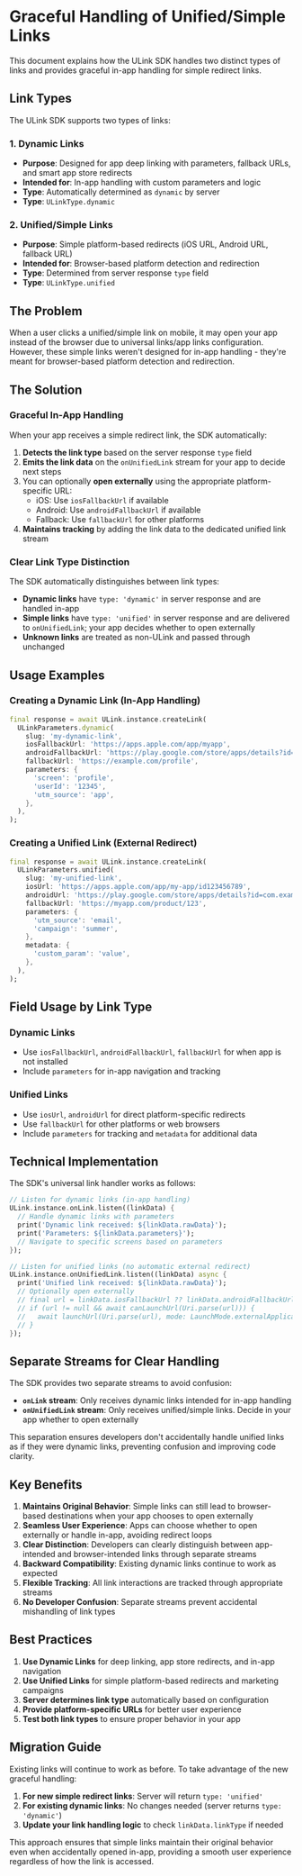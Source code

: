 # Graceful Handling of Unified/Simple Links

This document explains how the ULink SDK handles two distinct types of links and provides graceful in-app handling for simple redirect links.

## Link Types

The ULink SDK supports two types of links:

### 1. Dynamic Links
- **Purpose**: Designed for app deep linking with parameters, fallback URLs, and smart app store redirects
- **Intended for**: In-app handling with custom parameters and logic
- **Type**: Automatically determined as `dynamic` by server
- **Type**: `ULinkType.dynamic`

### 2. Unified/Simple Links
- **Purpose**: Simple platform-based redirects (iOS URL, Android URL, fallback URL)
- **Intended for**: Browser-based platform detection and redirection
- **Type**: Determined from server response `type` field
- **Type**: `ULinkType.unified`

## The Problem

When a user clicks a unified/simple link on mobile, it may open your app instead of the browser due to universal links/app links configuration. However, these simple links weren't designed for in-app handling - they're meant for browser-based platform detection and redirection.

## The Solution

### Graceful In-App Handling

When your app receives a simple redirect link, the SDK automatically:

1. **Detects the link type** based on the server response `type` field
2. **Emits the link data** on the `onUnifiedLink` stream for your app to decide next steps
3. You can optionally **open externally** using the appropriate platform-specific URL:
   - iOS: Use `iosFallbackUrl` if available
   - Android: Use `androidFallbackUrl` if available
   - Fallback: Use `fallbackUrl` for other platforms
4. **Maintains tracking** by adding the link data to the dedicated unified link stream

### Clear Link Type Distinction

The SDK automatically distinguishes between link types:

- **Dynamic links** have `type: 'dynamic'` in server response and are handled in-app
- **Simple links** have `type: 'unified'` in server response and are delivered to `onUnifiedLink`; your app decides whether to open externally
- **Unknown links** are treated as non-ULink and passed through unchanged

## Usage Examples

### Creating a Dynamic Link (In-App Handling)

```dart
final response = await ULink.instance.createLink(
  ULinkParameters.dynamic(
    slug: 'my-dynamic-link',
    iosFallbackUrl: 'https://apps.apple.com/app/myapp',
    androidFallbackUrl: 'https://play.google.com/store/apps/details?id=com.myapp',
    fallbackUrl: 'https://example.com/profile',
    parameters: {
      'screen': 'profile',
      'userId': '12345',
      'utm_source': 'app',
    },
  ),
);
```

### Creating a Unified Link (External Redirect)

```dart
final response = await ULink.instance.createLink(
  ULinkParameters.unified(
    slug: 'my-unified-link',
    iosUrl: 'https://apps.apple.com/app/my-app/id123456789',
    androidUrl: 'https://play.google.com/store/apps/details?id=com.example.myapp',
    fallbackUrl: 'https://myapp.com/product/123',
    parameters: {
      'utm_source': 'email',
      'campaign': 'summer',
    },
    metadata: {
      'custom_param': 'value',
    },
  ),
);
```

## Field Usage by Link Type

### Dynamic Links
- Use `iosFallbackUrl`, `androidFallbackUrl`, `fallbackUrl` for when app is not installed
- Include `parameters` for in-app navigation and tracking

### Unified Links
- Use `iosUrl`, `androidUrl` for direct platform-specific redirects
- Use `fallbackUrl` for other platforms or web browsers
- Include `parameters` for tracking and `metadata` for additional data

## Technical Implementation

The SDK's universal link handler works as follows:

```dart
// Listen for dynamic links (in-app handling)
ULink.instance.onLink.listen((linkData) {
  // Handle dynamic links with parameters
  print('Dynamic link received: ${linkData.rawData}');
  print('Parameters: ${linkData.parameters}');
  // Navigate to specific screens based on parameters
});

// Listen for unified links (no automatic external redirect)
ULink.instance.onUnifiedLink.listen((linkData) async {
  print('Unified link received: ${linkData.rawData}');
  // Optionally open externally
  // final url = linkData.iosFallbackUrl ?? linkData.androidFallbackUrl ?? linkData.fallbackUrl;
  // if (url != null && await canLaunchUrl(Uri.parse(url))) {
  //   await launchUrl(Uri.parse(url), mode: LaunchMode.externalApplication);
  // }
});
```

## Separate Streams for Clear Handling

The SDK provides two separate streams to avoid confusion:

- **`onLink` stream**: Only receives dynamic links intended for in-app handling
- **`onUnifiedLink` stream**: Only receives unified/simple links. Decide in your app whether to open externally

This separation ensures developers don't accidentally handle unified links as if they were dynamic links, preventing confusion and improving code clarity.

## Key Benefits

1. **Maintains Original Behavior**: Simple links can still lead to browser-based destinations when your app chooses to open externally
2. **Seamless User Experience**: Apps can choose whether to open externally or handle in-app, avoiding redirect loops
3. **Clear Distinction**: Developers can clearly distinguish between app-intended and browser-intended links through separate streams
4. **Backward Compatibility**: Existing dynamic links continue to work as expected
5. **Flexible Tracking**: All link interactions are tracked through appropriate streams
6. **No Developer Confusion**: Separate streams prevent accidental mishandling of link types

## Best Practices

1. **Use Dynamic Links** for deep linking, app store redirects, and in-app navigation
2. **Use Unified Links** for simple platform-based redirects and marketing campaigns
3. **Server determines link type** automatically based on configuration
4. **Provide platform-specific URLs** for better user experience
5. **Test both link types** to ensure proper behavior in your app

## Migration Guide

Existing links will continue to work as before. To take advantage of the new graceful handling:

1. **For new simple redirect links**: Server will return `type: 'unified'`
2. **For existing dynamic links**: No changes needed (server returns `type: 'dynamic'`)
3. **Update your link handling logic** to check `linkData.linkType` if needed

This approach ensures that simple links maintain their original behavior even when accidentally opened in-app, providing a smooth user experience regardless of how the link is accessed.